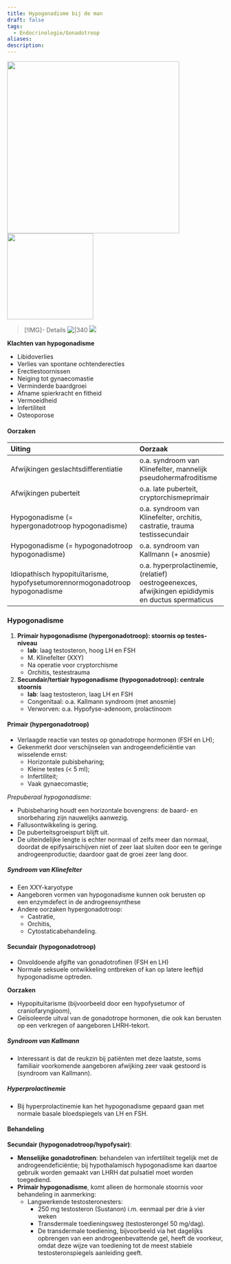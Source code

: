```yaml
---
title: Hypogonadisme bij de man
draft: false
tags:
  - Endocrinologie/Gonadotroop
aliases: 
description:
---
```


<img width="400px" src="https://i.imgur.com/C160xB5.jpg"></img>
<img width="200px" src="https://i.imgur.com/Q2ex1Nk.png"></img>

> [!IMG]- Details
> ![|340](https://i.imgur.com/M650jb7.png)
> ![](https://i.imgur.com/4vzhcb9.png)


**Klachten van hypogonadisme**
- Libidoverlies
- Verlies van spontane ochtenderecties
- Erectiestoornissen
- Neiging tot gynaecomastie
- Verminderde baardgroei
- Afname spierkracht en fitheid
- Vermoeidheid
- Infertiliteit
- Osteoporose

#### Oorzaken
| Uiting                                                                       | Oorzaak                                                                                           |
|:---------------------------------------------------------------------------- |:------------------------------------------------------------------------------------------------- |
| Afwijkingen geslachtsdifferentiatie                                          | o.a. syndroom van Klinefelter, mannelijk pseudohermafroditisme                                    |
| Afwijkingen puberteit                                                                            |   o.a. late puberteit, cryptorchismeprimair                                                                                                 |
| Hypogonadisme (= hypergonadotroop hypogonadisme)                             | o.a. syndroom van Klinefelter, orchitis, castratie, trauma testissecundair                        |
| Hypogonadisme (= hypogonadotroop hypogonadisme)                              | o.a. syndroom van Kallmann (+ anosmie)                                                            |
| Idiopathisch hypopituïtarisme, hypofysetumorennormogonadotroop hypogonadisme | o.a. hyperprolactinemie, (relatief) oestrogeenexces, afwijkingen epididymis en ductus spermaticus |

### Hypogonadisme
1. **Primair hypogonadisme (hypergonadotroop): stoornis op testes-niveau**
	- **lab**: laag testosteron, hoog LH en FSH
	- M. Klinefelter (XXY)
	- Na operatie voor cryptorchisme
	- Orchitis, testestrauma
2. **Secundair/tertiair hypogonadisme (hypogonadotroop): centrale stoornis**
	- **lab**: laag testosteron, laag LH en FSH
	- Congenitaal: o.a. Kallmann syndroom (met anosmie)
	- Verworven: o.a. Hypofyse-adenoom, prolactinoom
#### Primair (hypergonadotroop) 
- Verlaagde reactie van testes op gonadotrope hormonen (FSH en LH);
- Gekenmerkt door verschijnselen van androgeendeficiëntie van wisselende ernst:
	- Horizontale pubisbeharing;
	- Kleine testes (< 5 ml);
	- Infertiliteit;
	- Vaak gynaecomastie;

*Prepuberaal hypogonadisme*:
- Pubisbeharing houdt een horizontale bovengrens: de baard- en snorbeharing zijn nauwelijks aanwezig. 
- Fallusontwikkeling is gering. 
- De puberteitsgroeispurt blijft uit. 
- De uiteindelijke lengte is echter normaal of zelfs meer dan normaal, doordat de epifysairschijven niet of zeer laat sluiten door een te geringe androgeenproductie; daardoor gaat de groei zeer lang door.

##### Syndroom van Klinefelter
- Een XXY-karyotype
- Aangeboren vormen van hypogonadisme kunnen ook berusten op een enzymdefect in de androgeensynthese
- Andere oorzaken hypergonadotroop:
	- Castratie, 
	- Orchitis,
	- Cytostaticabehandeling.

#### Secundair (hypogonadotroop)
- Onvoldoende afgifte van gonadotrofinen (FSH en LH) 
- Normale seksuele ontwikkeling ontbreken of kan op latere leeftijd hypogonadisme optreden. 

**Oorzaken**
- Hypopituïtarisme (bijvoorbeeld door een hypofysetumor of craniofaryngioom), 
- Geïsoleerde uitval van de gonadotrope hormonen, die ook kan berusten op een verkregen of aangeboren LHRH-tekort.
##### Syndroom van Kallmann
-  Interessant is dat de reukzin bij patiënten met deze laatste, soms familiair voorkomende aangeboren afwijking zeer vaak gestoord is (syndroom van Kallmann). 

##### Hyperprolactinemie
- Bij hyperprolactinemie kan het hypogonadisme gepaard gaan met normale basale bloedspiegels van LH en FSH.

#### Behandeling
**Secundair (hypogonadotroop/hypofysair)**:
- **Menselijke gonadotrofinen**: behandelen van infertiliteit tegelijk met de androgeendeficiëntie; bij hypothalamisch hypogonadisme kan daartoe gebruik worden gemaakt van LHRH dat pulsatiel moet worden toegediend. 
- **Primair hypogonadisme**, komt alleen de hormonale stoornis voor behandeling in aanmerking: 
	- Langwerkende testosteronesters:
		- 250 mg testosteron (Sustanon) i.m. eenmaal per drie à vier weken
		- Transdermale toedieningsweg (testosterongel 50 mg/dag). 
		- De transdermale toediening, bijvoorbeeld via het dagelijks opbrengen van een androgeenbevattende gel, heeft de voorkeur, omdat deze wijze van toediening tot de meest stabiele testosteronspiegels aanleiding geeft.